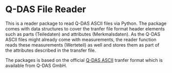 # Q-DAS File Reader

This is a reader package to read Q-DAS ASCII files via Python. The package comes with data structures to cover the tranfer file format header elements such as parts (Teiledaten) and attributes (Merkmalsdaten). As the Q-DAS ASCII files might already come with measurements, the reader function reads these measurements (Werteteil) as well and stores them as part of the attributes described in the transfer file.

The packages is based on the official 
[Q-DAS ASCII](https://www.q-das.com/fileadmin/mediamanager/Datenformat_Dokumente/Q-DAS_ASCII-Transfer-Format_GER_V12_dc.pdf) tranfer format which is available from Q-DAS GmbH.